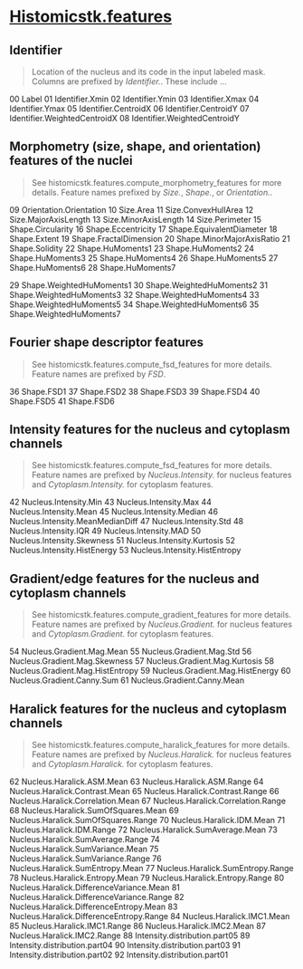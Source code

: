 # [Histomicstk.features](https://digitalslidearchive.github.io/HistomicsTK/histomicstk.features.html#module-histomicstk.features)

## Identifier

> Location of the nucleus and its code in the input labeled mask. Columns are prefixed by *Identifier.*. These include …

00 Label
01 Identifier.Xmin
02 Identifier.Ymin
03 Identifier.Xmax
04 Identifier.Ymax
05 Identifier.CentroidX
06 Identifier.CentroidY
07 Identifier.WeightedCentroidX
08 Identifier.WeightedCentroidY

## Morphometry (size, shape, and orientation) features of the nuclei

> See histomicstk.features.compute_morphometry_features for more details. Feature names prefixed by *Size.*, *Shape.*, or *Orientation.*.

09 Orientation.Orientation
10 Size.Area
11 Size.ConvexHullArea
12 Size.MajorAxisLength
13 Size.MinorAxisLength
14 Size.Perimeter
15 Shape.Circularity
16 Shape.Eccentricity
17 Shape.EquivalentDiameter
18 Shape.Extent
19 Shape.FractalDimension
20 Shape.MinorMajorAxisRatio
21 Shape.Solidity
22 Shape.HuMoments1
23 Shape.HuMoments2
24 Shape.HuMoments3
25 Shape.HuMoments4
26 Shape.HuMoments5
27 Shape.HuMoments6
28 Shape.HuMoments7

29 Shape.WeightedHuMoments1
30 Shape.WeightedHuMoments2
31 Shape.WeightedHuMoments3
32 Shape.WeightedHuMoments4
33 Shape.WeightedHuMoments5
34 Shape.WeightedHuMoments6
35 Shape.WeightedHuMoments7

## Fourier shape descriptor features

> See histomicstk.features.compute_fsd_features for more details. Feature names are prefixed by *FSD*.

36 Shape.FSD1
37 Shape.FSD2
38 Shape.FSD3
39 Shape.FSD4
40 Shape.FSD5
41 Shape.FSD6

## Intensity features for the nucleus and cytoplasm channels

> See histomicstk.features.compute_fsd_features for more details. Feature names are prefixed by *Nucleus.Intensity.* for nucleus features and *Cytoplasm.Intensity.* for cytoplasm features.

42 Nucleus.Intensity.Min
43 Nucleus.Intensity.Max
44 Nucleus.Intensity.Mean
45 Nucleus.Intensity.Median
46 Nucleus.Intensity.MeanMedianDiff
47 Nucleus.Intensity.Std
48 Nucleus.Intensity.IQR
49 Nucleus.Intensity.MAD
50 Nucleus.Intensity.Skewness
51 Nucleus.Intensity.Kurtosis
52 Nucleus.Intensity.HistEnergy
53 Nucleus.Intensity.HistEntropy

## Gradient/edge features for the nucleus and cytoplasm channels

> See histomicstk.features.compute_gradient_features for more details. Feature names are prefixed by *Nucleus.Gradient.* for nucleus features and *Cytoplasm.Gradient.* for cytoplasm features.

54 Nucleus.Gradient.Mag.Mean
55 Nucleus.Gradient.Mag.Std
56 Nucleus.Gradient.Mag.Skewness
57 Nucleus.Gradient.Mag.Kurtosis
58 Nucleus.Gradient.Mag.HistEntropy
59 Nucleus.Gradient.Mag.HistEnergy
60 Nucleus.Gradient.Canny.Sum
61 Nucleus.Gradient.Canny.Mean

## Haralick features for the nucleus and cytoplasm channels

> See histomicstk.features.compute_haralick_features for more details. Feature names are prefixed by *Nucleus.Haralick.* for nucleus features and *Cytoplasm.Haralick.* for cytoplasm features.

62 Nucleus.Haralick.ASM.Mean
63 Nucleus.Haralick.ASM.Range
64 Nucleus.Haralick.Contrast.Mean
65 Nucleus.Haralick.Contrast.Range
66 Nucleus.Haralick.Correlation.Mean
67 Nucleus.Haralick.Correlation.Range
68 Nucleus.Haralick.SumOfSquares.Mean
69 Nucleus.Haralick.SumOfSquares.Range
70 Nucleus.Haralick.IDM.Mean
71 Nucleus.Haralick.IDM.Range
72 Nucleus.Haralick.SumAverage.Mean
73 Nucleus.Haralick.SumAverage.Range
74 Nucleus.Haralick.SumVariance.Mean
75 Nucleus.Haralick.SumVariance.Range
76 Nucleus.Haralick.SumEntropy.Mean
77 Nucleus.Haralick.SumEntropy.Range
78 Nucleus.Haralick.Entropy.Mean
79 Nucleus.Haralick.Entropy.Range
80 Nucleus.Haralick.DifferenceVariance.Mean
81 Nucleus.Haralick.DifferenceVariance.Range
82 Nucleus.Haralick.DifferenceEntropy.Mean
83 Nucleus.Haralick.DifferenceEntropy.Range
84 Nucleus.Haralick.IMC1.Mean
85 Nucleus.Haralick.IMC1.Range
86 Nucleus.Haralick.IMC2.Mean
87 Nucleus.Haralick.IMC2.Range
88 Intensity.distribution.part05
89 Intensity.distribution.part04
90 Intensity.distribution.part03
91 Intensity.distribution.part02
92 Intensity.distribution.part01